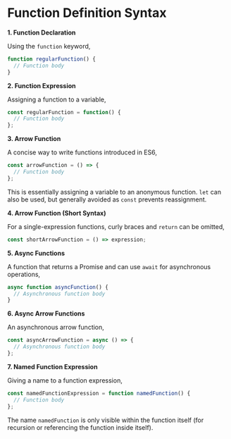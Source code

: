 # Function Definition Syntax

**1. Function Declaration**

Using the `function` keyword,

```JavaScript
function regularFunction() {
  // Function body
}
```

**2. Function Expression**

Assigning a function to a variable,

```JavaScript
const regularFunction = function() {
  // Function body
};
```

**3. Arrow Function**

A concise way to write functions introduced in ES6,

```JavaScript
const arrowFunction = () => {
  // Function body
};
```

This is essentially assigning a variable to an anonymous function. `let` can also
be used, but generally avoided as `const` prevents reassignment.

**4. Arrow Function (Short Syntax)**

For a single-expression functions, curly braces and `return` can be omitted,

```JavaScript
const shortArrowFunction = () => expression;
```

**5. Async Functions**

A function that returns a Promise and can use `await` for asynchronous operations,

```JavaScript
async function asyncFunction() {
  // Asynchronous function body
}
```

**6. Async Arrow Functions**

An asynchronous arrow function,

```JavaScript
const asyncArrowFunction = async () => {
  // Asynchronous function body
};
```

**7. Named Function Expression**

Giving a name to a function expression,

```JavaScript
const namedFunctionExpression = function namedFunction() {
  // Function body
};
```

The name `namedFunction` is only visible within the function itself (for recursion or referencing the function inside itself).